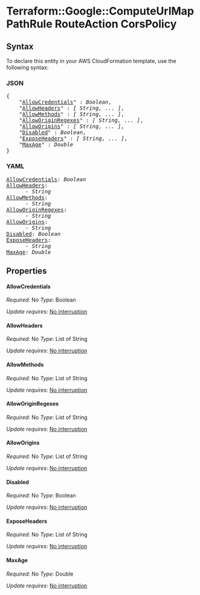 # Terraform::Google::ComputeUrlMap PathRule RouteAction CorsPolicy

## Syntax

To declare this entity in your AWS CloudFormation template, use the following syntax:

### JSON

<pre>
{
    "<a href="#allowcredentials" title="AllowCredentials">AllowCredentials</a>" : <i>Boolean</i>,
    "<a href="#allowheaders" title="AllowHeaders">AllowHeaders</a>" : <i>[ String, ... ]</i>,
    "<a href="#allowmethods" title="AllowMethods">AllowMethods</a>" : <i>[ String, ... ]</i>,
    "<a href="#alloworiginregexes" title="AllowOriginRegexes">AllowOriginRegexes</a>" : <i>[ String, ... ]</i>,
    "<a href="#alloworigins" title="AllowOrigins">AllowOrigins</a>" : <i>[ String, ... ]</i>,
    "<a href="#disabled" title="Disabled">Disabled</a>" : <i>Boolean</i>,
    "<a href="#exposeheaders" title="ExposeHeaders">ExposeHeaders</a>" : <i>[ String, ... ]</i>,
    "<a href="#maxage" title="MaxAge">MaxAge</a>" : <i>Double</i>
}
</pre>

### YAML

<pre>
<a href="#allowcredentials" title="AllowCredentials">AllowCredentials</a>: <i>Boolean</i>
<a href="#allowheaders" title="AllowHeaders">AllowHeaders</a>: <i>
      - String</i>
<a href="#allowmethods" title="AllowMethods">AllowMethods</a>: <i>
      - String</i>
<a href="#alloworiginregexes" title="AllowOriginRegexes">AllowOriginRegexes</a>: <i>
      - String</i>
<a href="#alloworigins" title="AllowOrigins">AllowOrigins</a>: <i>
      - String</i>
<a href="#disabled" title="Disabled">Disabled</a>: <i>Boolean</i>
<a href="#exposeheaders" title="ExposeHeaders">ExposeHeaders</a>: <i>
      - String</i>
<a href="#maxage" title="MaxAge">MaxAge</a>: <i>Double</i>
</pre>

## Properties

#### AllowCredentials

_Required_: No
_Type_: Boolean

_Update requires_: [No interruption](https://docs.aws.amazon.com/AWSCloudFormation/latest/UserGuide/using-cfn-updating-stacks-update-behaviors.html#update-no-interrupt)

#### AllowHeaders

_Required_: No
_Type_: List of String

_Update requires_: [No interruption](https://docs.aws.amazon.com/AWSCloudFormation/latest/UserGuide/using-cfn-updating-stacks-update-behaviors.html#update-no-interrupt)

#### AllowMethods

_Required_: No
_Type_: List of String

_Update requires_: [No interruption](https://docs.aws.amazon.com/AWSCloudFormation/latest/UserGuide/using-cfn-updating-stacks-update-behaviors.html#update-no-interrupt)

#### AllowOriginRegexes

_Required_: No
_Type_: List of String

_Update requires_: [No interruption](https://docs.aws.amazon.com/AWSCloudFormation/latest/UserGuide/using-cfn-updating-stacks-update-behaviors.html#update-no-interrupt)

#### AllowOrigins

_Required_: No
_Type_: List of String

_Update requires_: [No interruption](https://docs.aws.amazon.com/AWSCloudFormation/latest/UserGuide/using-cfn-updating-stacks-update-behaviors.html#update-no-interrupt)

#### Disabled

_Required_: No
_Type_: Boolean

_Update requires_: [No interruption](https://docs.aws.amazon.com/AWSCloudFormation/latest/UserGuide/using-cfn-updating-stacks-update-behaviors.html#update-no-interrupt)

#### ExposeHeaders

_Required_: No
_Type_: List of String

_Update requires_: [No interruption](https://docs.aws.amazon.com/AWSCloudFormation/latest/UserGuide/using-cfn-updating-stacks-update-behaviors.html#update-no-interrupt)

#### MaxAge

_Required_: No
_Type_: Double

_Update requires_: [No interruption](https://docs.aws.amazon.com/AWSCloudFormation/latest/UserGuide/using-cfn-updating-stacks-update-behaviors.html#update-no-interrupt)

